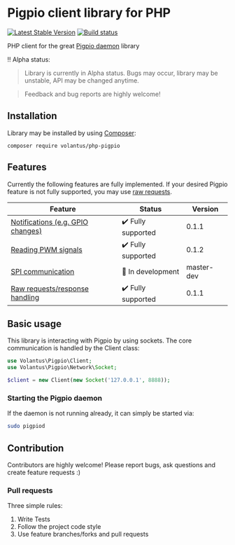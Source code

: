 # Pigpio client library for PHP
[![Latest Stable Version](https://img.shields.io/packagist/v/volantus/php-pigpio.svg)](https://packagist.org/packages/volantus/php-pigpio)
[![Build status](https://api.travis-ci.org/Volantus/php-pigpio.svg?branch=master)](https://travis-ci.org/Volantus/php-pigpio)

PHP client for the great [Pigpio daemon](http://abyz.me.uk/rpi/pigpio/pigpiod.html) library

:bangbang: Alpha status:

> Library is currently in Alpha status. Bugs may occur, library may be unstable, API may be changed anytime.

> Feedback and bug reports are highly welcome!

## Installation
Library may be installed by using [Composer](https://getcomposer.org/):
```
composer require volantus/php-pigpio
```

## Features
Currently the following features are fully implemented.
If your desired Pigpio feature is not fully supported, you may use [raw requests](https://github.com/Volantus/php-pigpio/blob/master/docs/raw-requests.md).

| Feature                                                                                                       | Status                             | Version    |
|---------------------------------------------------------------------------------------------------------------|------------------------------------|------------|
| [Notifications (e.g. GPIO changes)](https://github.com/Volantus/php-pigpio/blob/master/docs/notifications.md) | :heavy_check_mark: Fully supported | 0.1.1      |
| [Reading PWM signals](https://github.com/Volantus/php-pigpio/blob/master/docs/reading-pwm-signals.md)         | :heavy_check_mark: Fully supported | 0.1.2      |
| [SPI communication](https://github.com/Volantus/php-pigpio/blob/master/docs/spi-communication.md)             | :large_blue_circle: In development | master-dev |
| [Raw requests/response handling](https://github.com/Volantus/php-pigpio/blob/master/docs/raw-requests.md)     | :heavy_check_mark: Fully supported | 0.1.1      |
## Basic usage
This library is interacting with Pigpio by using sockets. The core communication is handled by the Client class:
```php
use Volantus\Pigpio\Client;
use Volantus\Pigpio\Network\Socket;

$client = new Client(new Socket('127.0.0.1', 8888));
```
### Starting the Pigpio daemon
If the daemon is not running already, it can simply be started via:
```bash
sudo pigpiod
```

## Contribution
Contributors are highly welcome!
Please report bugs, ask questions and create feature requests :)

### Pull requests
Three simple rules:
1. Write Tests
2. Follow the project code style
3. Use feature branches/forks and pull requests